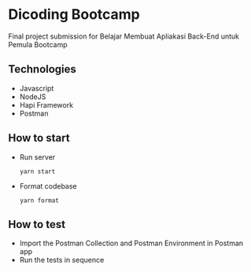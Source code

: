 # Dicoding Bootcamp

Final project submission for Belajar Membuat Apliakasi Back-End untuk Pemula Bootcamp

## Technologies

- Javascript
- NodeJS
- Hapi Framework
- Postman

## How to start

- Run server
  ```
  yarn start
  ```
- Format codebase
  ```
  yarn format
  ```

## How to test

- Import the Postman Collection and Postman Environment in Postman app
- Run the tests in sequence
